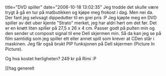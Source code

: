 title="DVD spiller"
date="2006-10-18 13:02:35"
Jeg trodde det skulle være trygt å gå en tur på matbutikken og kjøpe meg frokost i dag. Men nei da. Der fant jeg selvsagt dippedutter til en grei pris :P Jeg kjøpte meg en DVD spiller av det uber kjente "Strato" merket, jeg har aldri hørt om det før. Det er en knøtt liten spiller på 27,5 x 26 x 4 cm. Passer godt på pulten min og den sender ut composit signal til ene Dell skjermen min. Så da kan jeg se på film samtidig som jeg spiller ett eller annet spill som krever at CDen står i maskinen. Jeg får også brukt PIP funksjonen på Dell skjermen (Picture In Picture).

Og hva kostet herligheten? 249 kr på Rimi :P

[[!tag  generelt
